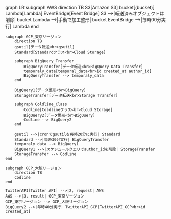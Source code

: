 graph LR
    subgraph AWS
        direction TB
        S3[Amazon S3]
        bucket[(bucket)]
        Lambda[Lambda]
        EventBridge[Event Bridge]
        S3 -->|転送済みオブジェクトは削除| bucket
        Lambda -->|手動で加工整形| bucket
        EventBridge -->|毎時00分実行| Lambda
    end

    subgraph GCP_東京リージョン
        direction TB
        gsutil[データ転送<br>gsutil]
        Standard[Standardクラス<br>Cloud Storage]
        
        subgraph BigQuery_Transfer
            BigQueryTransfer[データ転送<br>BigQuery Data Transfer]
            temporaly_data[temporal_data<br>id created_at author_id]
            BigQueryTransfer --> temporaly_data
        end
        
        BigQuery1[データ整形<br>BigQuery]
        StorageTransfer[データ転送<br>Storage Transfer]
        
        subgraph Coldline_Class
            Codline[Coldlineクラス<br>Cloud Storage]
            BigQuery2[データ整形<br>BigQuery]
            Codline --> BigQuery2
        end

        gsutil -->|cronでgsutilを毎時20分に実行| Standard
        Standard -->|毎時30分実行| BigQueryTransfer
        temporaly_data --> BigQuery1
        BigQuery1 -->|スケジュールクエリでauthor_idを削除| StorageTransfer
        StorageTransfer --> Codline
    end

    subgraph GCP_大阪リージョン
        direction TB
        Codline
    end

    TwitterAPI[Twitter API] -->|2, request| AWS
    AWS -->|3, result| GCP_東京リージョン
    GCP_東京リージョン --> GCP_大阪リージョン
    BigQuery2 -->|毎時40分実行| TwitterAPI_GCP[TwitterAPI_GCP<br>id created_at]